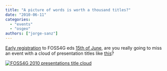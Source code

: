 ```yaml
---
title: "A picture of words is worth a thousand titles?"
date: "2010-06-11"
categories: 
  - "events"
  - "osgeo"
authors: ["jorge-sanz"]
---
```


[Early registration](http://2010.foss4g.org/registration.php) to FOSS4G eds [15th of June](http://wiki.osgeo.org/wiki/FOSS4G_2010_Press_Release_9), are you really going to miss an event with a cloud of presentation titles like [this](http://www.wordle.net/show/wrdl/2150492/FOSS4G_2010_presentations "This cloud  was made with the nice wordle.net service")?

[![FOSS4G 2010 presentations title cloud](http://geomaticblog.files.wordpress.com/2010/06/foss4g-wordle.png?w=1024 "FOSS4G-wordle")](http://geomaticblog.files.wordpress.com/2010/06/foss4g-wordle.png)
